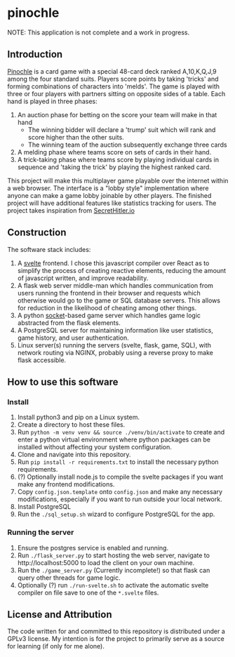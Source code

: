 # pinochle
NOTE: This application is not complete and a work in progress.

## Introduction
[Pinochle](https://en.wikipedia.org/wiki/Pinochle) is a card game with a special 48-card deck ranked A,10,K,Q,J,9 among the four standard suits. Players score points by taking 'tricks' and forming combinations of characters into 'melds'. The game is played with three or four players with partners sitting on opposite sides of a table. Each hand is played in three phases:
1. An auction phase for betting on the score your team will make in that hand
    - The winning bidder will declare a 'trump' suit which will rank and score higher than the other suits.
    - The winning team of the auction subsequently exchange three cards
2. A melding phase where teams score on sets of cards in their hand.
3. A trick-taking phase where teams score by playing individual cards in sequence and 'taking the trick' by playing the highest ranked card.

This project will make this multiplayer game playable over the internet within a web browser.
The interface is a "lobby style" implementation where anyone can make a game lobby joinable by other players.
The finished project will have additional features like statistics tracking for users.
The project takes inspiration from [SecretHitler.io](https://github.com/cozuya/secret-hitler/)


## Construction

The software stack includes:
1. A [svelte](https://github.com/sveltejs/svelte) frontend. I chose this javascript compiler over React as to simplify the process of creating reactive elements, reducing the amount of javascript written, and improve readability.
2. A flask web server middle-man which handles communication from users running the frontend in their browser and requests which otherwise would go to the game or SQL database servers. This allows for reduction in the likelihood of cheating among other things.
3. A python [socket](https://docs.python.org/3/library/socket.html)-based game server which handles game logic abstracted from the flask elements.
4. A PostgreSQL server for maintaining information like user statistics, game history, and user authentication.
5. Linux server(s) running the servers (svelte, flask, game, SQL), with network routing via NGINX, probably using a reverse proxy to make flask accessible.

## How to use this software

### Install

1. Install python3 and pip on a Linux system.
2. Create a directory to host these files.
3. Run `python -m venv venv && source ./venv/bin/activate` to create and enter a python virtual environment where python packages can be installed without affecting your system configuration.
4. Clone and navigate into this repository.
5. Run `pip install -r requirements.txt` to install the necessary python requirements.
6. (?) Optionally install node.js to compile the svelte packages if you want make any frontend modifications.
7. Copy `config.json.template` onto `config.json` and make any necessary modifications, especially if you want to run outside your local network.
8. Install PostgreSQL
9. Run the `./sql_setup.sh` wizard to configure PostgreSQL for the app.

### Running the server

1. Ensure the postgres service is enabled and running.
2. Run `./flask_server.py` to start hosting the web server, navigate to http://localhost:5000 to load the client on your own machine.
3. Run the `./game_server.py` (Currently incomplete!) so that flask can query other threads for game logic.
4. Optionally (?) run `./run-svelte.sh` to activate the automatic svelte compiler on file save to one of the `*.svelte` files.

## License and Attribution

The code written for and committed to this repository is distributed under a GPLv3 license. My intention is for the project to primarily serve as a source for learning (if only for me alone).
